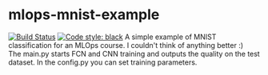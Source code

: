 # mlops-mnist-example

[![Build Status](https://github.com/Timmy-Max/mlops-mnist-example/actions/workflows/test.yml/badge.svg?branch=main)](https://github.com/Timmy-Max/mlops-mnist-example/actions/workflows/test.yml)
[![Code style: black](https://img.shields.io/badge/code%20style-black-000000.svg)](https://github.com/psf/black)
A simple example of MNIST classification for an MLOps course. I couldn't think of anything better :)
<br />
The main.py starts FCN and CNN training and outputs the quality on the test dataset. In the config.py you can set training parameters.
